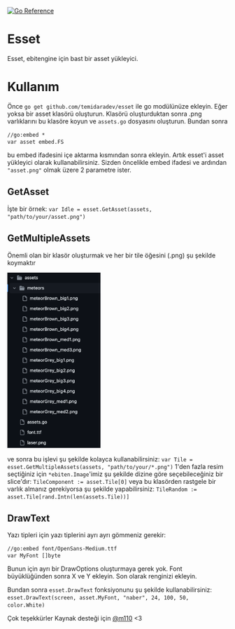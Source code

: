 [![Go Reference](https://pkg.go.dev/badge/github.com/temidaradev/esset.svg)](https://pkg.go.dev/github.com/temidaradev/esset)

# Esset

Esset, ebitengine için bast bir asset yükleyici.

# Kullanım

Önce `go get github.com/temidaradev/esset` ile go modülünüze ekleyin. Eğer yoksa bir asset klasörü oluşturun. Klasörü oluşturduktan sonra .png varlıklarını bu klasöre koyun ve `assets.go` dosyasını oluşturun. Bundan sonra

```
//go:embed *
var asset embed.FS
```

bu embed ifadesini içe aktarma kısmından sonra ekleyin. Artık esset'i asset yükleyici olarak kullanabilirsiniz. Sizden öncelikle embed ifadesi ve ardından `"asset.png"` olmak üzere 2 parametre ister.

## GetAsset

İşte bir örnek: `var Idle = esset.GetAsset(assets, "path/to/your/asset.png")`

## GetMultipleAssets

Önemli olan bir klasör oluşturmak ve her bir tile öğesini (.png) şu şekilde koymaktır

<img src="../resources/image.png" height="400">

ve sonra bu işlevi şu şekilde kolayca kullanabilirsiniz: `var Tile = esset.GetMultipleAssets(assets, "path/to/your/*.png")` 1'den fazla resim seçtiğiniz için `*ebiten.Image`'imiz şu şekilde dizine göre seçebileceğiniz bir slice'dır: `TileComponent := asset.Tile[0]` veya bu klasörden rastgele bir varlık almanız gerekiyorsa şu şekilde yapabilirsiniz: `TileRandom := asset.Tile[rand.Intn(len(assets.Tile))]`

## DrawText

Yazı tipleri için yazı tiplerini ayrı ayrı gömmeniz gerekir:

```
//go:embed font/OpenSans-Medium.ttf
var MyFont []byte
```

Bunun için ayrı bir DrawOptions oluşturmaya gerek yok. Font büyüklüğünden sonra X ve Y ekleyin. Son olarak renginizi ekleyin.

Bundan sonra `esset.DrawText` fonksiyonunu şu şekilde kullanabilirsiniz: `esset.DrawText(screen, asset.MyFont, "naber", 24, 100, 50, color.White)`

Çok teşekkürler Kaynak desteği için [@m110](https://github.com/m110) <3
